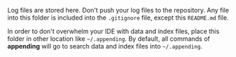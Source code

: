 Log files are stored here.
Don't push your log files to the repository.
Any file into this folder is included into the `.gitignore` file, except this `README.md` file.

In order to don't overwhelm your IDE with data and index files, place this folder in other location like `~/.appending`.
By default, all commands of **appending** will go to search data and index files into `~/.appending`. 